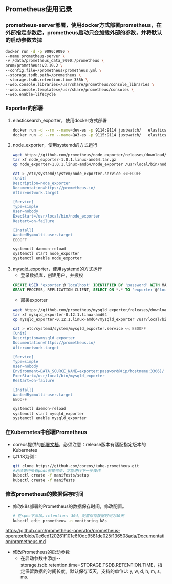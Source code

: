 ## Prometheus使用记录
### prometheus-server部署，使用docker方式部署prometheus，在外部指定参数后，prometheus启动只会加载外部的参数，并将默认的启动参数去掉
```bash
docker run -d -p 9090:9090 \
--name prometheus-server \
-v /data/prometheus_data_9090:/prometheus \
prom/prometheus:v2.19.2 \
--config.file=/prometheus/prometheus.yml \
--storage.tsdb.path=/prometheus \
--storage.tsdb.retention.time 336h \
--web.console.libraries=/usr/share/prometheus/console_libraries \
--web.console.templates=/usr/share/prometheus/consoles \
--web.enable-lifecycle
```

### Exporter的部署
1. elasticsearch_exporter，使用docker方式部署
   ```bash
   docker run -d --rm --name=dev-es -p 9114:9114 justwatch/   elasticsearch_exporter:1.1.0 --es.uri="http://es-ip:port" --es.   shards --es.indices
   docker run -d --rm --name=QA3-es -p 9115:9114 justwatch/   elasticsearch_exporter:1.1.0 --es.uri="http://es-ip:port" --es.   shards --es.indices
   ```
2. node_exporter，使用systemd的方式运行
   ```bash
   wget https://github.com/prometheus/node_exporter/releases/download/v1.0.1/node_exporter-1.0.1.linux-amd64.tar.gz
   tar xf node_exporter-1.0.1.linux-amd64.tar.gz
   cp node_exporter-1.0.1.linux-amd64/node_exporter /usr/local/bin/node_exporter
   
   cat > /etc/systemd/system/node_exporter.service <<EEOOFF
   [Unit]
   Description=node_exporter
   Documentation=https://prometheus.io/
   After=network.target
   
   [Service]
   Type=simple
   User=nobody
   ExecStart=/usr/local/bin/node_exporter 
   Restart=on-failure
   
   [Install]
   WantedBy=multi-user.target
   EEOOFF

   systemctl daemon-reload
   systemctl start node_exporter
   systemctl enable node_exporter
   ```
3. mysqld_exporter，使用systemd的方式运行
   - 登录数据库，创建用户，并授权
   ```sql
   CREATE USER 'exporter'@'localhost' IDENTIFIED BY 'password' WITH MAX_USER_CONNECTIONS 3;
   GRANT PROCESS, REPLICATION CLIENT, SELECT ON *.* TO 'exporter'@'localhost';
   ```
   - 部署exporter
   ```bash
   wget https://github.com/prometheus/mysqld_exporter/releases/download/v0.12.1/mysqld_exporter-0.12.1.linux-amd64.tar.gz
   tar xf mysqld_exporter-0.12.1.linux-amd64
   cp mysqld_exporter-0.12.1.linux-amd64/mysqld_exporter /usr/local/bin/mysqld_exporter

   cat > etc/systemd/system/mysqld_exporter.service << EEOOFF
   [Unit]
   Description=mysqld_exporter
   Documentation=https://prometheus.io/
   After=network.target
   
   [Service]
   Type=simple
   User=nobody
   Environment=DATA_SOURCE_NAME=exporter:password@(ip/hostname:3306)/
   ExecStart=/usr/local/bin/mysqld_exporter
   Restart=on-failure
   
   [Install]
   WantedBy=multi-user.target
   EEOOFF

   systemctl daemon-reload
   systemctl start mysqld_exporter
   systemctl enable mysqld_exporter
   ```

### 在Kubernetes中部署Prometheus
- coreos提供的[部署文档](https://github.com/coreos/kube-prometheus)，必须注意：release版本有适配指定版本的Kubernetes
- 以1.18为例：
  ```bash
  git clone https://github.com/coreos/kube-prometheus.git
  #必须等待所有pods创建完毕，才能进行下一步操作
  kubectl create -f manifests/setup
  kubectl create -f manifests
  ```

### 修改prometheus的数据保存时间
- 修改k8s部署的Prometheus的数据保存时间，修改配置。
  ```bash
  # 在spec下添加，retention: 30d，配置保存数据时间为30天
  kubectl edit prometheus -n monitoring k8s
  ```
https://github.com/prometheus-operator/prometheus-operator/blob/0e6ed120261f101e6f0dc9581de025f136508ada/Documentation/prometheus.md
- 修改Prometheus的启动参数
  - 在启动参数中添加--storage.tsdb.retention.time=STORAGE.TSDB.RETENTION.TIME，指定保留数据的时间长度。默认保存15天，支持的单位U: y, w, d, h, m, s, ms.